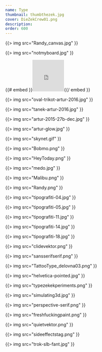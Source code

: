 ```yaml
---
name: Type
thumbnail: thumbthezek.jpg
cover: DieZekCrew01.png
description: 
order: 600
---
```


{{> img src="Randy_canvas.jpg" }}

{{> img src="notmyboard.jpg" }}

{{# embed }}<iframe allowfullscreen="" frameborder="0" width="100" height="100" mozallowfullscreen="true" onmousewheel="" src="https://sketchfab.com/models/07b613f32d67437f8958fd034ec48569/embed" webkitallowfullscreen="true"></iframe>{{/ embed }}

{{> img src="oval-trikot-artur-2016.jpg" }}

{{> img src="tanek-artur-2016.jpg" }}

{{> img src="artur-2015-27b-dec.jpg" }}

{{> img src="artur-glow.jpg" }}

{{> img src="skynet.gif" }}

{{> img src="Bobmo.png" }}

{{> img src="HeyToday.png" }}

{{> img src="medo.jpg" }}

{{> img src="Malibu.png" }}

{{> img src="Randy.png" }}

{{> img src="tipografiti-04.jpg" }}

{{> img src="tipografiti-05.jpg" }}

{{> img src="tipografiti-11.jpg" }}

{{> img src="tipografiti-14.jpg" }}

{{> img src="tipografiti-18.jpg" }}

{{> img src="clidevektor.png" }}

{{> img src="sansserifserif.png" }}

{{> img src="TattooType_delovna03.png" }}

{{> img src="helvetica-pointed.jpg" }}

{{> img src="typezekekperiments.png" }}

{{> img src="simulating3d.jpg" }}

{{> img src="perspective-serif.png" }}

{{> img src="freshfuckingpaint.png" }}

{{> img src="quietvektor.png" }}

{{> img src="sideeffectstag.png" }}

{{> img src="trok-slb-fant.jpg" }}
